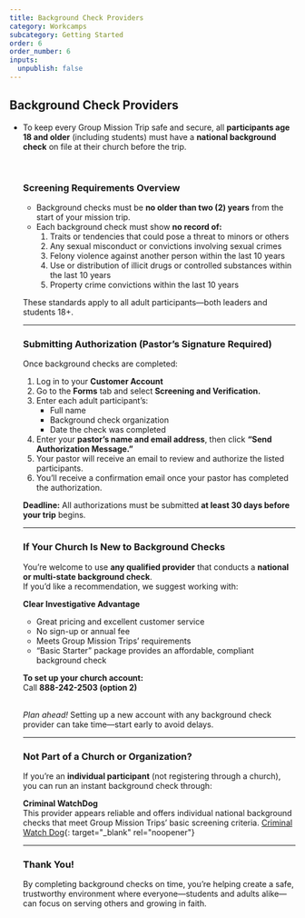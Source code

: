 ```yaml
---
title: Background Check Providers
category: Workcamps
subcategory: Getting Started
order: 6
order_number: 6
inputs:
  unpublish: false
---
```

## **Background Check Providers**

* To keep every Group Mission Trip safe and secure, all **participants age 18 and older** (including students) must have a **national background check** on file at their church before the trip.

  &nbsp;

  ### **Screening Requirements Overview**

  * Background checks must be **no older than two (2) years** from the start of your mission trip.
  * Each background check must show **no record of:**
    1. Traits or tendencies that could pose a threat to minors or others
    2. Any sexual misconduct or convictions involving sexual crimes
    3. Felony violence against another person within the last 10 years
    4. Use or distribution of illicit drugs or controlled substances within the last 10 years
    5. Property crime convictions within the last 10 years

  These standards apply to all adult participants—both leaders and students 18+.

  ---

  ### **Submitting Authorization (Pastor’s Signature Required)**

  Once background checks are completed:
  1. Log in to your **Customer Account**
  2. Go to the **Forms** tab and select **Screening and Verification.**
  3. Enter each adult participant’s:
     * Full name
     * Background check organization
     * Date the check was completed
  4. Enter your **pastor’s name and email address**, then click **“Send Authorization Message.”**
  5. Your pastor will receive an email to review and authorize the listed participants.
  6. You’ll receive a confirmation email once your pastor has completed the authorization.

  **Deadline:** All authorizations must be submitted **at least 30 days before your trip** begins.

  ---

  ### **If Your Church Is New to Background Checks**

  You’re welcome to use **any qualified provider** that conducts a **national or multi-state background check**.<br>If you’d like a recommendation, we suggest working with:

  **Clear Investigative Advantage**
  * Great pricing and excellent customer service
  * No sign-up or annual fee
  * Meets Group Mission Trips’ requirements
  * “Basic Starter” package provides an affordable, compliant background check

  **To set up your church account:**<br>Call **888-242-2503 (option 2)**<br><br>

  *Plan ahead!* Setting up a new account with any background check provider can take time—start early to avoid delays.

  ---

  ### **Not Part of a Church or Organization?**

  If you’re an **individual participant** (not registering through a church), you can run an instant background check through:

  **Criminal WatchDog**<br>This provider appears reliable and offers individual national background checks that meet Group Mission Trips’ basic screening criteria. [Criminal Watch Dog](https://www.criminalwatchdog.com/){: target="_blank" rel="noopener"}

  ---

  ### **Thank You!**

  By completing background checks on time, you’re helping create a safe, trustworthy environment where everyone—students and adults alike—can focus on serving others and growing in faith.

&nbsp;